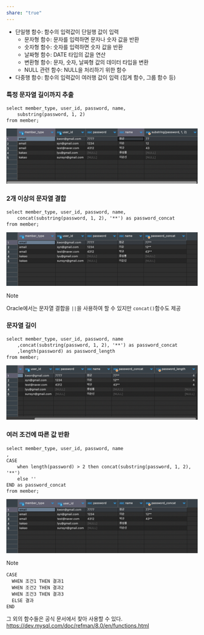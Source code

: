 ```yaml
---
share: "true"
---
```


- 단일행 함수: 함수의 입력값이 단일행 값이 입력
	- 문자형 함수: 문자를 입력하면 문자나 숫자 값을 반환
	- 숫자형 함수: 숫자를 입력하면 숫자 값을 반환
	- 날짜형 함수: DATE 타입의 값을 연산
	- 변환형 함수: 문자, 숫자, 날짜형 값의 데이터 타입을 변환
	- NULL 관련 함수: NULL을 처리하기 위한 함수
- 다중행 함수: 함수의 입력값이 여러행 값이 입력 (집계 함수, 그룹 함수 등)

### 특정 문자열 길이까지 추출

```mysql
select member_type, user_id, password, name,
	substring(password, 1, 2)
from member;
```
![Pasted image 20231027100247.png](./imgs/Pasted%20image%2020231027100247.png)

### 2개 이상의 문자열 결합

```mysql
select member_type, user_id, password, name,
	concat(substring(password, 1, 2), '**') as password_concat
from member;
```
![Pasted image 20231027100508.png](./imgs/Pasted%20image%2020231027100508.png)

>[!NOTE]
>Oracle에서는 문자열 결합을 `||`을 사용하여 할 수 있지만 `concat()`함수도 제공

### 문자열 길이

```mysql
select member_type, user_id, password, name
	,concat(substring(password, 1, 2), '**') as password_concat
	,length(password) as password_length
from member;
```
![Pasted image 20231027100650.png](./imgs/Pasted%20image%2020231027100650.png)

### 여러 조건에 따른 값 반환

```mysql
select member_type, user_id, password, name
,
CASE
	when length(password) > 2 then concat(substring(password, 1, 2), '**')
	else ''
END as password_concat
from member;
```
![Pasted image 20231027100938.png](./imgs/Pasted%20image%2020231027100938.png)

>[!NOTE]
>```mysql
>CASE
>	WHEN 조건1 THEN 결과1
>	WHEN 조건2 THEN 결과2
>	WHEN 조건3 THEN 결과3
>	ELSE 결과
>END
>```


그 외의 함수들은 공식 문서에서 찾아 사용할 수 있다.
https://dev.mysql.com/doc/refman/8.0/en/functions.html


